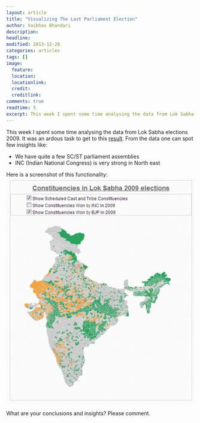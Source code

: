 ```yaml
---
layout: article
title: "Visualizing The Last Parliament Election"
author: Vaibhav Bhandari
description: 
headline: 
modified: 2013-12-20
categories: articles
tags: []
image: 
  feature: 
  location: 
  locationlink: 
  credit: 
  creditlink: 
comments: true
readtime: 5
excerpt: This week I spent some time analysing the data from Lok Sabha elections 2009. It was an ardous task
---
```

This week I spent some time analysing the data from Lok Sabha elections 2009. It was an ardous task to get to this [result](http://www.wisevoter.org/parties.html).
From the data one can spot few insights like:
* We have quite a few SC/ST parliament assemblies
* INC (Indian National Congress) is very strong in North east

Here is a screenshot of this functionality: ![constituencies_badge][1] 

What are your conclusions and insights? Please comment.

[1]: /assets/images/interactive-constituencies.png (constituencies_badge)
